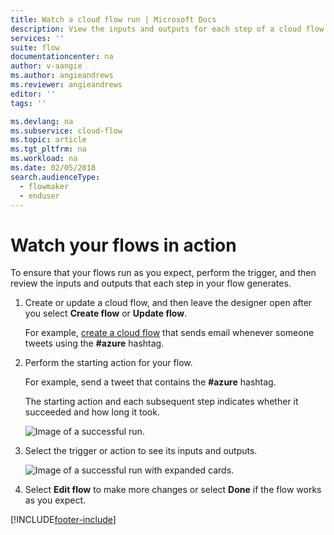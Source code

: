 ```yaml
---
title: Watch a cloud flow run | Microsoft Docs
description: View the inputs and outputs for each step of a cloud flow to verify that it behaves as expected.
services: ''
suite: flow
documentationcenter: na
author: v-aangie
ms.author: angieandrews
ms.reviewer: angieandrews
editor: ''
tags: ''

ms.devlang: na
ms.subservice: cloud-flow
ms.topic: article
ms.tgt_pltfrm: na
ms.workload: na
ms.date: 02/05/2018
search.audienceType: 
  - flowmaker
  - enduser
---
```

# Watch your flows in action

To ensure that your flows run as you expect, perform the trigger, and then review the inputs and outputs that each step in your flow generates.

1. Create or update a cloud flow, and then leave the designer open after you select **Create flow** or **Update flow**.

     For example, [create a cloud flow](get-started-logic-flow.md) that sends email whenever someone tweets using the **#azure** hashtag.
1. Perform the starting action for your flow.

    For example, send a tweet that contains the **#azure** hashtag.

    The starting action and each subsequent step indicates whether it succeeded and how long it took.

    ![Image of a successful run.](./media/see-a-flow-run/successful-flow-run.png)
1. Select the trigger or action to see its inputs and outputs.

    ![Image of a successful run with expanded cards.](./media/see-a-flow-run/successful-flow-expanded-cards.png)
1. Select **Edit flow** to make more changes or select **Done** if the flow works as you expect.


[!INCLUDE[footer-include](includes/footer-banner.md)]
